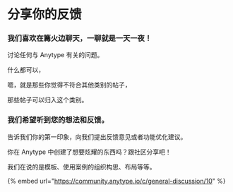 # 分享你的反馈

### 我们喜欢在篝火边聊天，一聊就是一天一夜！

讨论任何与 Anytype 有关的问题。

什么都可以，

嗯，就是那些你觉得不符合其他类别的帖子，

那些帖子可以归入这个类别。&#x20;

### 我们希望听到您的想法和反馈。&#x20;

告诉我们你的第一印象，向我们提出反馈意见或者功能优化建议。

你在 Anytype 中创建了想要炫耀的东西吗？跟社区分享吧！

我们在说的是模板、使用案例的组织构思、布局等等。

{% embed url="https://community.anytype.io/c/general-discussion/10" %}
